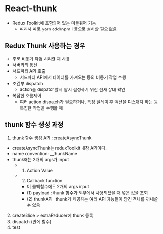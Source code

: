 # React-thunk
- Redux Toolkit에 포함되어 있는 미들웨어 기능
  - 따라서 따로 yarn add/npm i 등으로 설치할 필요 없음

## Redux Thunk 사용하는 경우
- 주로 비동기 작업 처리할 때 사용
- 서버와의 통신
- 서드파티 API 호출
  - 서드파티 API에서 데이터를 가져오는 등의 비동기 작업 수행
- 조건부 dispatch
  - action을 dispatch할지 말지 결정하기 위한 현재 상태 확인
- 복잡한 흐름제어
  - 여러 action dispatch가 필요하거나, 특정 딜레이 후 액션을 디스패치 하는 등 복잡한 작업을 수행할 때

## thunk 함수 생성 과정
1. thunk 함수 생성 API : createAsyncThunk
- createAsyncThunk는 reduxToolkit 내장 API이다.
- name convention: __thunkName
- thunk에는 2개의 args가 input
  - 1. Action Value
  - 2. Callback function
    - 이 콜백함수에도 2개의 args input
    - (1) payload : thunk 함수가 외부에서 사용되었을 때 넣은 값을 조회
    - (2) thunkAPI : thunk가 제공하는 여러 API 기능들이 담긴 객체를 꺼내쓸 수 있음
2. createSlice > extraReducer에 thunk 등록
3. dispatch (안에 함수)
4. test